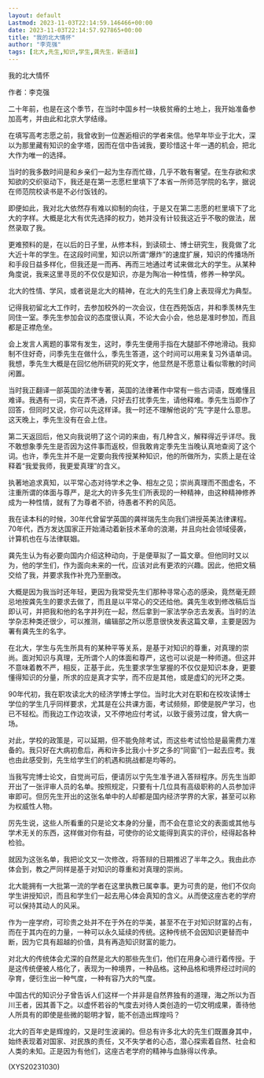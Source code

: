 ```yaml
---
layout: default
Lastmod: 2023-11-03T22:14:59.146466+00:00
date: 2023-11-03T22:14:57.927865+00:00
title: "我的北大情怀"
author: "李克强"
tags: [北大,先生,知识,学生,龚先生，新语丝]
---
```


我的北大情怀

作者：李克强

二十年前，也是在这个季节，在当时中国乡村一块极贫瘠的土地上，我开始准备参加高考，并由此和北京大学结缘。

在填写高考志愿之前，我曾收到一位邂逅相识的学者来信。他早年毕业于北大，深以为那里藏有知识的金字塔，因而在信中告诫我，要珍惜这十年一遇的机会，把北大作为唯一的选择。

当时的我多数时间是和乡亲们一起为生存而忙碌，几乎不敢有奢望。在生存欲和求知欲的交织驱动下，我还是在第一志愿栏里填下了本省一所师范学院的名字，据说在师范院校读书是不必付饭钱的。

即便如此，我对北大依然存有难以抑制的向往，于是又在第二志愿的栏里填下了北大的字样。大概是北大有优先选择的权力，她并没有计较我这近乎不敬的做法，居然录取了我。

更难预料的是，在以后的日子里，从修本科，到读硕士、博士研究生，我竟做了北大近十年的学生。在这段时间里，知识以所谓“爆炸”的速度扩展，知识的传播场所和手段日益多样化，但我还是一而再、再而三地通过考试来做北大的学生。从某种角度说，我来这里寻觅的不仅仅是知识，亦是为陶冶一种性情，修养一种学风。

北大的性情、学风，或者说是北大的精神，在北大的先生们身上表现得尤为典型。

记得我初留北大工作时，去参加校外的一次会议，住在西苑饭店，并和季羡林先生同住一室。季先生参加会议的态度很认真，不论大会小会，他总是准时参加，而且都是正襟危坐。

会上发言人离题的事常有发生，这时，季先生便用手指在大腿部不停地滑动。我抑制不住好奇，问季先生在做什么，季先生答道，这个时间可以用来复习外语单词。我想，季先生大概是在回忆他所研究的死文字，他显然是不愿意让看似零散的时间闲置。

当时我正翻译一部英国的法律专著，英国的法律著作中常有一些古词语，既难懂且难译。我遇有一词，实在弄不通，只好去打扰季先生，请他释难。季先生当即作了回答，但同时又说，你可以先这样译。我一时还不理解他说的“先”字是什么意思。这天晚上，季先生没有在会上住。

第二天返回后，他又向我说明了这个词的来由，有几种含义，解释得近乎详尽。我不敢想象季先生是否因为这件事而返校，但我敢肯定季先生当晚认真地查阅了这个词。也许，季先生并不是一定要向我传授某种知识，他的所做所为，实质上是在诠释着“我爱我师，我更爱真理”的含义。

执著地追求真知，以平常心态对待学术之争、相左之见；崇尚真理而不图虚名，不注重所谓的体面与尊严，是北大的许多先生们所表现的一种精神，由这种精神修养成为一种性情，就有了为尊者不骄，待愚者不矜的风范。

我在读本科的时候，30年代曾留学英国的龚祥瑞先生向我们讲授英美法律课程。70年代，西方发达国家正开始涌动着新技术革命的浪潮，并且向社会领域侵袭，计算机也在与法律联姻。

龚先生认为有必要向国内介绍这种动向，于是便草拟了一篇文章。但他同时又以为，他的学生们，作为面向未来的一代，应该对此有更浓的兴趣。因此，他把文稿交给了我，并要求我作补充乃至删改。

大概是因为我当时还年轻，更因为我常受先生们那种寻常心态的感染，竟然毫无顾忌地按龚先生的要求去做了，而且是以平常心的交还给他。龚先生收到修改稿后当即认可，并把我和他的名字并列在一起，然后拿到一家法学杂志去发表。当时的法学杂志种类还很少，可以推测，编辑部之所以愿意很快发表这篇文章，主要是因为署有龚先生的名字。

在北大，学生与先生所具有的某种平等关系，是基于对知识的尊重，对真理的崇尚。面对知识与真理，无所谓个人的体面和尊严，这也可以说是一种师道。但这并不意味着教不严，相反，正基于此，先生要求学生掌握的不仅仅是知识本身，更要懂得知识的分量，所求的应是真才实学，而不应是其他，或是虚幻的光环之类。

90年代初，我在职攻读北大的经济学博士学位。当时北大对在职和在校攻读博士学位的学生几乎同样要求，尤其是在公共课方面，考试频频，即使是脱产学习，也已不轻松。而我边工作边攻读，又不停地应付考试，以致于疲劳过度，曾大病一场。

对此，学校的政策是，可以延期，但不能免除考试，而这些考试恰恰是最需费力准备的。我只好在大病初愈后，再和许多比我小十岁之多的“同窗”们一起去应考。我也由此感受到，先生给学生们的机遇和挑战都是均等的。

当我写完博士论文，自觉尚可后，便请厉以宁先生准予进入答辩程序。厉先生当即开出了一张评审人员的名单。按照规定，只要有十几位具有高级职称的人员参加评审即可。但厉先生开出的这张名单中的人却都是国内经济学界的大家，甚至可以称为权威性人物。

厉先生说，这些人所看重的只是论文本身的分量，而不会在意论文的表面或其他与学术无关的东西，这样做对你有益，可使你的论文能得到真实的评价，经得起各种检验。

就因为这张名单，我把论文又一次修改，将答辩的日期推迟了半年之久。我由此亦体会到，教之严同样是基于对知识的尊重和对真理的崇尚。

北大能拥有一大批第一流的学者在这里执教已属幸事。更为可贵的是，他们不仅向学生讲授知识，而且和学生们一起去用心体会真知的含义。从而使这座古老的学府可以保持其动人的风采。

作为一座学府，可珍贵之处并不在于外在的华美，甚至不在于对知识财富的占有，而在于其内在的力量，一种可以永久延续的传统。这种传统不会因知识更替而中断，因为它具有超越的价值，具有再造知识财富的能力。

对北大的传统体会尤深的自然是北大的那些先生们，他们在用身心进行着传授。于是这传统便被人格化了，表现为一种境界，一种品格。这种品格和境界经过时间的孕育，便衍生出一种气度，一种有容乃大的气度。

中国古代的知识分子曾告诉人们这样一个并非是自然界独有的道理，海之所以为百川王者，因其善下之。以虚怀若谷的气度去对待人类创造的一切文明成果，善待他人所具有的即使是些微的聪明才智，能不创造出辉煌吗？

北大的百年史是辉煌的，又是时生波澜的。但总有许多北大的先生们既置身其中，始终表现着对国家、对民族的责任，又不失学者的心态，潜心探索着自然、社会和人类的未知。正是因为有他们，这座古老学府的精神与血脉得以传承。

(XYS20231030)

